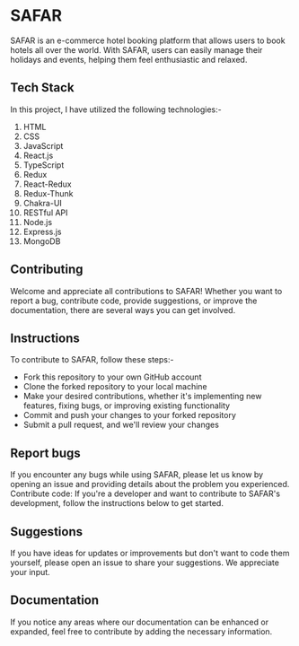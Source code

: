 # SAFAR

SAFAR is an e-commerce hotel booking platform that allows users to book hotels all over the world. With SAFAR, users can easily manage their holidays and events, helping them feel enthusiastic and relaxed.

## Tech Stack
In this project, I have utilized the following technologies:-

1. HTML
2. CSS
3. JavaScript
4. React.js
5. TypeScript
6. Redux
7. React-Redux
8. Redux-Thunk
9. Chakra-UI
10. RESTful API
11. Node.js
12. Express.js
13. MongoDB

## Contributing
Welcome and appreciate all contributions to SAFAR! Whether you want to report a bug, contribute code, provide suggestions, or improve the documentation, there are several ways you can get involved.

## Instructions
To contribute to SAFAR, follow these steps:-

- Fork this repository to your own GitHub account
- Clone the forked repository to your local machine
- Make your desired contributions, whether it's implementing new features, fixing bugs, or improving existing functionality
- Commit and push your changes to your forked repository
- Submit a pull request, and we'll review your changes


## Report bugs
If you encounter any bugs while using SAFAR, please let us know by opening an issue and providing details about the problem you experienced.
Contribute code: If you're a developer and want to contribute to SAFAR's development, follow the instructions below to get started.

## Suggestions
If you have ideas for updates or improvements but don't want to code them yourself, please open an issue to share your suggestions. We appreciate your input.

## Documentation
If you notice any areas where our documentation can be enhanced or expanded, feel free to contribute by adding the necessary information.
